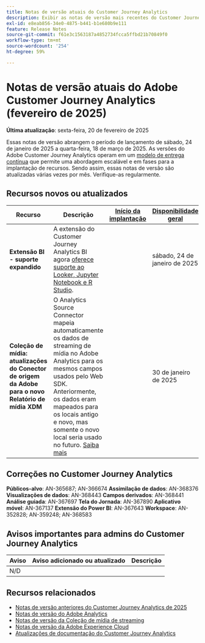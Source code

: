 ```yaml
---
title: Notas de versão atuais do Customer Journey Analytics
description: Exibir as notas de versão mais recentes do Customer Journey Analytics
exl-id: e8eab856-34e0-4875-b441-b1e680b9e111
feature: Release Notes
source-git-commit: f61e3c1563187a4852734fcca5ffbd21b70849f0
workflow-type: tm+mt
source-wordcount: '254'
ht-degree: 59%

---
```


# Notas de versão atuais do Adobe Customer Journey Analytics (fevereiro de 2025)

**Última atualização**: sexta-feira, 20 de fevereiro de 2025

Essas notas de versão abrangem o período de lançamento de sábado, 24 de janeiro de 2025 a quarta-feira, 18 de março de 2025. As versões do Adobe Customer Journey Analytics operam em um [modelo de entrega contínua](releases.md) que permite uma abordagem escalável e em fases para a implantação de recursos. Sendo assim, essas notas de versão são atualizadas várias vezes por mês. Verifique-as regularmente.

## Recursos novos ou atualizados

| Recurso | Descrição | [Início da implantação](releases.md) | [Disponibilidade geral](releases.md) |
| ----------- | ---------- | ------- | ---- |
| **Extensão BI - suporte expandido** | A extensão do Customer Journey Analytics BI agora [oferece suporte ao Looker, Jupyter Notebook e R Studio](https://experienceleague.adobe.com/en/docs/analytics-platform/using/cja-usecases/data-views/bi-extension-usecases). |   | sábado, 24 de janeiro de 2025 |
| **Coleção de mídia: atualizações do Conector de origem da Adobe para o novo Relatório de mídia XDM** | O Analytics Source Connector mapeia automaticamente os dados de streaming de mídia no Adobe Analytics para os mesmos campos usados pelo Web SDK. Anteriormente, os dados eram mapeados para os locais antigo e novo, mas somente o novo local seria usado no futuro. [Saiba mais](https://experienceleague.adobe.com/en/docs/analytics/implementation/aep-edge/xdm-var-mapping) |  | 30 de janeiro de 2025 |


## Correções no Customer Journey Analytics

**Públicos-alvo**: AN-365687; AN-366674
**Assimilação de dados**: AN-368376
**Visualizações de dados**: AN-368443
**Campos derivados**: AN-368441
**Análise guiada**: AN-367697
**Tela do Jornada**: AN-367890
**Aplicativo móvel**: AN-367137
**Extensão do Power BI**: AN-367643
**Workspace**: AN-352828; AN-359248; AN-368583


## Avisos importantes para admins do Customer Journey Analytics

| Aviso | Aviso adicionado ou atualizado | Descrição |
| --- | --- | --- |
| N/D | | |

## Recursos relacionados

* [Notas de versão anteriores do Customer Journey Analytics de 2025](/help/release-notes/2025.md)
* [Notas de versão do Adobe Analytics](https://experienceleague.adobe.com/docs/analytics/release-notes/latest.html?lang=pt-BR)
* [Notas de versão da Coleção de mídia de streaming](https://experienceleague.adobe.com/docs/media-analytics/using/additional-resources/release-notes.html?lang=pt-BR)
* [Notas de versão da Adobe Experience Cloud](https://experienceleague.adobe.com/docs/release-notes/experience-cloud/current.html?lang=pt-BR)
* [Atualizações de documentação do Customer Journey Analytics](/help/release-notes/doc-changes.md)
